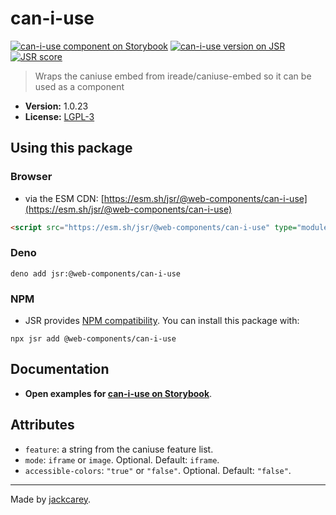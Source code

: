 # can-i-use

[![can-i-use component on Storybook](https://cdn.jsdelivr.net/gh/storybookjs/brand@main/badge/badge-storybook.svg)](https://jackcarey.co.uk/web-components/docs/?path=/docs/components-can-i-use) [![can-i-use version on JSR](https://jsr.io/badges/@web-components/can-i-use)](https://jsr.io/@web-components/can-i-use/versions) [![JSR score](https://jsr.io/badges/@web-components/can-i-use/score)](https://jsr.io/@web-components/can-i-use/score)

> Wraps the caniuse embed from ireade/caniuse-embed so it can be used as a component

-   **Version:** 1.0.23
-   **License:** [LGPL-3](./LICENSE.md)

## Using this package

### Browser

-   via the ESM CDN: [https://esm.sh/jsr/@web-components/can-i-use](https://esm.sh/jsr/@web-components/can-i-use)

```html
<script src="https://esm.sh/jsr/@web-components/can-i-use" type="module"></script>
```

### Deno

```
deno add jsr:@web-components/can-i-use
```

### NPM

-   JSR provides [NPM compatibility](https://jsr.io/docs/npm-compatibility). You can install this package with:

```
npx jsr add @web-components/can-i-use
```

## Documentation

-   **Open examples for [can-i-use on Storybook](https://jackcarey.co.uk/web-components/docs/?path=/docs/components-can-i-use)**.

## Attributes

-   `feature`: a string from the caniuse feature list.
-   `mode`: `iframe` or `image`. Optional. Default: `iframe`.
-   `accessible-colors`: `"true"` or `"false"`. Optional. Default: `"false"`.


---

Made by [jackcarey](https://jackcarey.co.uk).
